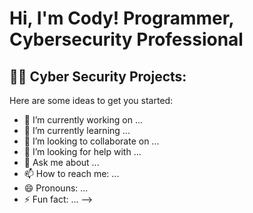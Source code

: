 <h1>Hi, I'm Cody! <a >Programmer</a>, <a ">Cybersecurity Professional</a> 

<h2>👨‍💻 Cyber Security Projects:</h2>




Here are some ideas to get you started:

- 🔭 I’m currently working on ...
- 🌱 I’m currently learning ...
- 👯 I’m looking to collaborate on ...
- 🤔 I’m looking for help with ...
- 💬 Ask me about ...
- 📫 How to reach me: ...
- 😄 Pronouns: ...
- ⚡ Fun fact: ...
-->
